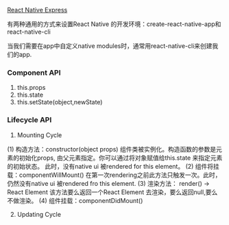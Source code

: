 [React Native Express](http://www.reactnativeexpress.com/environment)

有两种通用的方式来设置React Native 的开发环境：create-react-native-app和 react-native-cli

当我们需要在app中自定义native modules时，通常用react-native-cli来创建我们的app.


### Component API
1. this.props
2. this.state
3. this.setState(object,newState)

### Lifecycle API
1. Mounting Cycle

(1) 构造方法：constructor(object props)
	组件类被实例化。构造函数的参数是元素的初始化props, 由父元素指定。你可以通过将对象赋值给this.state 来指定元素的初始状态。 此时，没有native ui 被rendered for this element。
(2) 组件将挂载：componentWillMount()
	在第一次rendering之前此方法只触发一次。此时，仍然没有native ui 被rendered fro this element.
(3) 渲染方法： render() -> React Element
	该方法要么返回一个React Element 去渲染，要么返回null,要么不做渲染。
(4) 组件挂载：componentDidMount()



2. Updating Cycle
